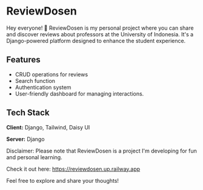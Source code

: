 
# ReviewDosen

Hey everyone! 👋 ReviewDosen is my personal project where you can share and discover reviews about professors at the University of Indonesia. It's a Django-powered platform designed to enhance the student experience.



## Features

- CRUD operations for reviews
- Search function
- Authentication system
- User-friendly dashboard for managing interactions.


## Tech Stack

**Client:** Django, Tailwind, Daisy UI

**Server:** Django

Disclaimer: Please note that ReviewDosen is a project I'm developing for fun and personal learning. 

Check it out here: https://reviewdosen.up.railway.app

Feel free to explore and share your thoughts!
